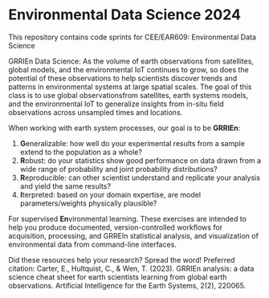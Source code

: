 # Environmental Data Science 2024
This repository contains code sprints for CEE/EAR609: Environmental Data Science

GRRIEn Data Science: As the volume of earth observations from satellites, global models, and the environmental IoT continues to grow, so does the potential of these observations to help scientists discover trends and patterns in environmental systems at large spatial scales. The goal of this class is to use global observationsfrom satellites, earth systems models, and the environmental IoT to generalize insights from in-situ field observations across unsampled times and locations.

When working with earth system processes, our goal is to be **GRRIEn**:

1) **G**eneralizable: how well do your experimental results from a sample extend to the population as a whole?
2) **R**obust: do your statistics show good performance on data drawn from a wide range of probability and joint probability distributions? 
3) **R**eproducible: can other scientist understand and replicate your analysis and yield the same results?
4) **I**terpreted: based on your domain expertise, are model parameters/weights physically plausible?

For supervised **En**vironmental learning. These exercises are intended to help you produce documented, version-controlled workflows for acquisition, processing, and GRREIn statistical analysis, and visualization of environmental data from command-line interfaces.

Did these resources help your research? Spread the word! Preferred citation: 
Carter, E., Hultquist, C., & Wen, T. (2023). GRRIEn analysis: a data science cheat sheet for earth scientists learning from global earth observations. Artificial Intelligence for the Earth Systems, 2(2), 220065.
